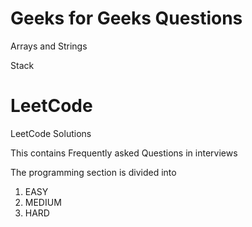 # Geeks for Geeks Questions

Arrays and Strings

Stack

# LeetCode
LeetCode Solutions

This contains Frequently asked Questions in interviews

The programming section is divided into
1. EASY
2. MEDIUM
3. HARD
   

